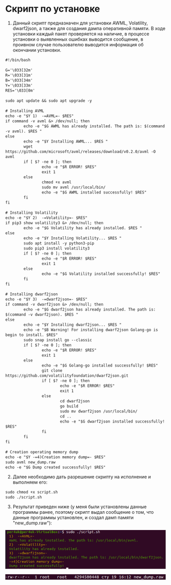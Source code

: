 # Скрипт по установке 
  
1) Данный скрипт предназначен для установки AWML, Volatility, dwarf2json, а также для создания дампа оперативной памяти. В ходе установки каждый пакет проверяется на наличие, в процессе установки о выявленных ошибках выводится сообщение, в проивном случае пользователю выводится информация об окончании установки.   
  
```
#!/bin/bash

G='\033[32m'
R='\033[31m'
B='\033[34m'
Y='\033[33m'
RES='\033[0m'

sudo apt update && sudo apt upgrade -y

# Installing AVML
echo -e "$Y 1)  -=AVML=- $RES"
if command -v avml &> /dev/null; then
        echo -e "$G AWML has already installed. The path is: $(command -v avml). $RES "
else
        echo -e "$Y Installing AWML... $RES "
        wget https://github.com/microsoft/avml/releases/download/v0.2.0/avml -O avml
        if [ $? -ne 0 ]; then
                echo -e "$R ERROR! $RES"
                exit 1
        else
                chmod +x avml
                sudo mv avml /usr/local/bin/
                echo -e "$G AWML installed successfully! $RES"
        fi
fi

# Installing Volatility
echo -e "$Y 2)  -=Volatility=- $RES"
if pip3 show volatility3 &> /dev/null; then
        echo -e "$G Volatility has already installed. $RES "
else
        echo -e "$Y Installing Volatility... $RES "
        sudo apt install -y python3-pip
        sudo pip3 install volatility3
        if [ $? -ne 0 ]; then
                echo -e "$R ERROR! $RES"
                exit 1
        else
                echo -e "$G Volatility installed successfully! $RES"
        fi
fi

# Installing dwarf2json
echo -e "$Y 3)  -=dwarf2json=- $RES"
if command -v dwarf2json &> /dev/null; then
        echo -e "$G dwarf2json has already installed. The path is: $(command -v dwarf2json). $RES "
else
        echo -e "$Y Installing dwarf2json... $RES "
        echo -e "$B Warning! For installing dwarf2json Golang-go is begin to install. $RES"
        sudo snap install go --classic
        if [ $? -ne 0 ]; then
                echo -e "$R ERROR! $RES"
                exit 1
        else
                echo -e "$G Golang-go installed successfully! $RES"
                git clone https://github.com/volatilityfoundation/dwarf2json.git
                if [ $? -ne 0 ]; then
                        echo -e "$R ERROR! $RES"
                        exit 1
                else
                        cd dwarf2json
                        go build
                        sudo mv dwarf2json /usr/local/bin/
                        cd ..
                        echo -e "$G dwarf2json installed successfully! $RES"
                fi
        fi
fi

# Creation operating memory dump
echo -e "$Y -=4)Creation memory dump=- $RES"
sudo avml new_dump.raw
echo -e "$G Dump created successfully! $RES"

```

2) Далее необходимо дать разрешение скрипту на исполнение и выполняем его:
```
sudo chmod +x script.sh
sudo ./script.sh
```
3) Результат приведен ниже (у меня были установлены данные программы ранее, поэтому скрипт выдал сообщение о том, что данные программы установлен, и создал дамп памяти "new_dump.raw"):
  
![result](images/result.png)  

![new_dump](images/new_dump.png)




  

